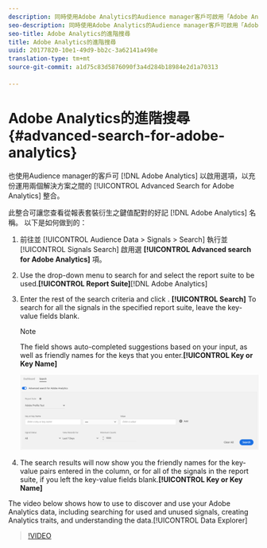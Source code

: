 ```yaml
---
description: 同時使用Adobe Analytics的Audience manager客戶可啟用「Adobe Analytics進階搜尋」選項，以充份運用兩個解決方案之間的緊密整合。
seo-description: 同時使用Adobe Analytics的Audience manager客戶可啟用「Adobe Analytics進階搜尋」選項，以充份運用兩個解決方案之間的緊密整合。
seo-title: Adobe Analytics的進階搜尋
title: Adobe Analytics的進階搜尋
uuid: 20177820-10e1-49d9-bb2c-3a62141a498e
translation-type: tm+mt
source-git-commit: a1d75c83d5876090f3a4d284b18984e2d1a70313

---
```



# Adobe Analytics的進階搜尋 {#advanced-search-for-adobe-analytics}

也使用Audience manager的客戶可 [!DNL Adobe Analytics] 以啟用選項，以充份運用兩個解決方案之間的 [!UICONTROL Advanced Search for Adobe Analytics] 整合。

此整合可讓您查看從報表套裝衍生之鍵值配對的好記 [!DNL Adobe Analytics] 名稱。 以下是如何做到的：

1. 前往並 [!UICONTROL Audience Data > Signals > Search] 執行並 [!UICONTROL Signals Search] 啟用選 **[!UICONTROL Advanced search for Adobe Analytics]** 項。
1. Use the  drop-down menu to search for and select the  report suite to be used.**[!UICONTROL Report Suite]**[!DNL Adobe Analytics]
1. Enter the rest of the search criteria and click . **[!UICONTROL Search]** To search for all the signals in the specified report suite, leave the key-value fields blank.
   >[!NOTE]
   >
   >The  field shows auto-completed suggestions based on your input, as well as friendly names for the keys that you enter.**[!UICONTROL Key or Key Name]**

   ![](assets/signals-search-analytics.png)
1. The search results will now show you the friendly names for the key-value pairs entered in the  column, or for all of the signals in the report suite, if you left the key-value fields blank.**[!UICONTROL Key or Key Name]**

The video below shows how to use  to discover and use your Adobe Analytics data, including searching for used and unused signals, creating Analytics traits, and understanding the data.[!UICONTROL Data Explorer]

>[!VIDEO](https://video.tv.adobe.com/v/25150?captions=chi_hant)

